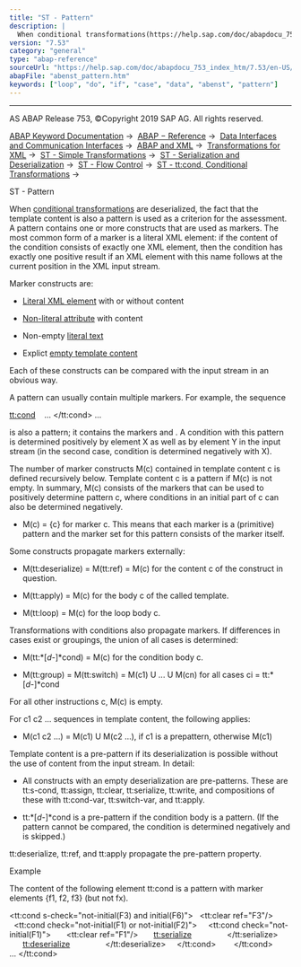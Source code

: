 ```yaml
---
title: "ST - Pattern"
description: |
  When conditional transformations(https://help.sap.com/doc/abapdocu_753_index_htm/7.53/en-US/abenst_tt_cond.htm) are deserialized, the fact that the template content is also a pattern is used as a criterion for the assessment. A pattern contains one or more constructs that are used as markers. The
version: "7.53"
category: "general"
type: "abap-reference"
sourceUrl: "https://help.sap.com/doc/abapdocu_753_index_htm/7.53/en-US/abenst_pattern.htm"
abapFile: "abenst_pattern.htm"
keywords: ["loop", "do", "if", "case", "data", "abenst", "pattern"]
---
```


* * *

AS ABAP Release 753, ©Copyright 2019 SAP AG. All rights reserved.

[ABAP Keyword Documentation](https://help.sap.com/doc/abapdocu_753_index_htm/7.53/en-US/abenabap.htm) →  [ABAP − Reference](https://help.sap.com/doc/abapdocu_753_index_htm/7.53/en-US/abenabap_reference.htm) →  [Data Interfaces and Communication Interfaces](https://help.sap.com/doc/abapdocu_753_index_htm/7.53/en-US/abenabap_data_communication.htm) →  [ABAP and XML](https://help.sap.com/doc/abapdocu_753_index_htm/7.53/en-US/abenabap_xml.htm) →  [Transformations for XML](https://help.sap.com/doc/abapdocu_753_index_htm/7.53/en-US/abenabap_xml_trafos.htm) →  [ST - Simple Transformations](https://help.sap.com/doc/abapdocu_753_index_htm/7.53/en-US/abenabap_st.htm) →  [ST - Serialization and Deserialization](https://help.sap.com/doc/abapdocu_753_index_htm/7.53/en-US/abenst_serial_deserial.htm) →  [ST - Flow Control](https://help.sap.com/doc/abapdocu_753_index_htm/7.53/en-US/abenst_flow_control.htm) →  [ST - tt:cond, Conditional Transformations](https://help.sap.com/doc/abapdocu_753_index_htm/7.53/en-US/abenst_tt_cond.htm) → 

ST - Pattern

When [conditional transformations](https://help.sap.com/doc/abapdocu_753_index_htm/7.53/en-US/abenst_tt_cond.htm) are deserialized, the fact that the template content is also a pattern is used as a criterion for the assessment. A pattern contains one or more constructs that are used as markers. The most common form of a marker is a literal XML element: if the content of the condition consists of exactly one XML element, then the condition has exactly one positive result if an XML element with this name follows at the current position in the XML input stream.

Marker constructs are:

-   [Literal XML element](https://help.sap.com/doc/abapdocu_753_index_htm/7.53/en-US/abenst_xml_literals.htm) with or without content

-   [Non-literal attribute](https://help.sap.com/doc/abapdocu_753_index_htm/7.53/en-US/abenst_tt_attribute.htm) with content

-   Non-empty [literal text](https://help.sap.com/doc/abapdocu_753_index_htm/7.53/en-US/abenst_tt_text.htm)

-   Explict [empty template content](https://help.sap.com/doc/abapdocu_753_index_htm/7.53/en-US/abenst_tt_empty.htm)

Each of these constructs can be compared with the input stream in an obvious way.

A pattern can usually contain multiple markers. For example, the sequence

<tt:cond>
  <X> ... </X>
</tt:cond>
<Y> ... </Y>

is also a pattern; it contains the markers <X> and <Y>. A condition with this pattern is determined positively by element X as well as by element Y in the input stream (in the second case, condition is determined negatively with X).

The number of marker constructs M(c) contained in template content c is defined recursively below. Template content c is a pattern if M(c) is not empty. In summary, M(c) consists of the markers that can be used to positively determine pattern c, where conditions in an initial part of c can also be determined negatively.

-   M(c) = {c} for marker c. This means that each marker is a (primitive) pattern and the marker set for this pattern consists of the marker itself.

Some constructs propagate markers externally:

-   M(tt:deserialize) = M(tt:ref) = M(c) for the content c of the construct in question.

-   M(tt:apply) = M(c) for the body c of the called template.

-   M(tt:loop) = M(c) for the loop body c.

Transformations with conditions also propagate markers. If differences in cases exist or groupings, the union of all cases is determined:

-   M(tt:*\[*d-*\]*cond) = M(c) for the condition body c.

-   M(tt:group) = M(tt:switch) = M(c1) U ... U M(cn) for all cases ci = tt:*\[*d-*\]*cond

For all other instructions c, M(c) is empty.

For c1 c2 ... sequences in template content, the following applies:

-   M(c1 c2 ...) = M(c1) U M(c2 ...), if c1 is a prepattern, otherwise M(c1)

Template content is a pre-pattern if its deserialization is possible without the use of content from the input stream. In detail:

-   All constructs with an empty deserialization are pre-patterns. These are tt:s-cond, tt:assign, tt:clear, tt:serialize, tt:write, and compositions of these with tt:cond-var, tt:switch-var, and tt:apply.

-   tt:*\[*d-*\]*cond is a pre-pattern if the condition body is a pattern. (If the pattern cannot be compared, the condition is determined negatively and is skipped.)

tt:deserialize, tt:ref, and tt:apply propagate the pre-pattern property.

Example

The content of the following element tt:cond is a pattern with marker elements {f1, f2, f3} (but not fx).

<tt:cond s-check="not-initial(F3) and initial(F6)">
  <tt:clear ref="F3"/>
  <tt:cond check="not-initial(F1) or not-initial(F2)">
    <tt:cond check="not-initial(F1)">
      <tt:clear ref="F1"/>
      <tt:serialize>
        <f1 a="v" tt:value-ref="F1"/>
      </tt:serialize>
      <tt:deserialize>
        <f1 tt:value-ref="F1"/>
      </tt:deserialize>
    </tt:cond>
    <f2 tt:value-ref="F2"/>
  </tt:cond>
  <f3 tt:value-ref="F3"/>
  <fx> ... </fx>
</tt:cond>